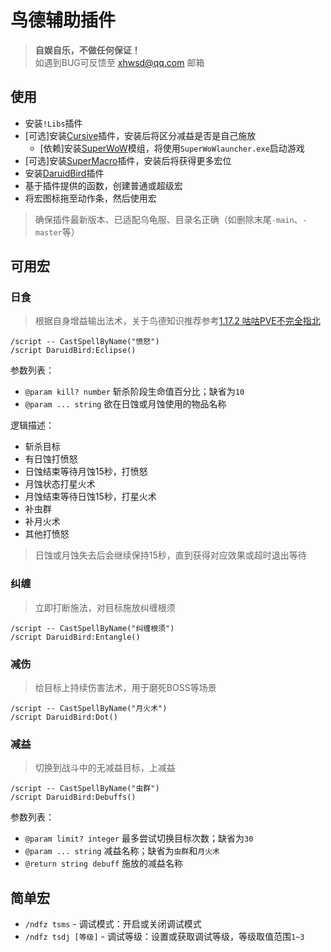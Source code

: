 # 鸟德辅助插件

> __自娱自乐，不做任何保证！__  
> 如遇到BUG可反馈至 xhwsd@qq.com 邮箱


## 使用
- 安装`!Libs`插件
- [可选]安装[Cursive](https://ghgo.xyz/https://github.com/pepopo978/Cursive/archive/master.zip)插件，安装后将区分减益是否是自己施放
    - [依赖]安装[SuperWoW](https://ghgo.xyz/https://github.com/balakethelock/SuperWoW/releases/download/Release/SuperWoW.release.1.3.zip)模组，将使用`SuperWoWlauncher.exe`启动游戏
- [可选]安装[SuperMacro](https://ghgo.xyz/https://github.com/xhwsd/SuperMacro/archive/master.zip)插件，安装后将获得更多宏位
- 安装[DaruidBird](https://ghgo.xyz/https://github.com/xhwsd/DaruidBird/archive/master.zip)插件
- 基于插件提供的函数，创建普通或超级宏
- 将宏图标拖至动作条，然后使用宏

> 确保插件最新版本、已适配乌龟服、目录名正确（如删除末尾`-main`、`-master`等）


## 可用宏


### 日食

> 根据自身增益输出法术，关于鸟德知识推荐参考[1.17.2 咕咕PVE不完全指北](https://luntan.turtle-wow.org/viewtopic.php?t=1241)

```
/script -- CastSpellByName("愤怒")
/script DaruidBird:Eclipse()
```

参数列表：
- `@param kill? number` 斩杀阶段生命值百分比；缺省为`10`
- `@param ... string` 欲在日蚀或月蚀使用的物品名称

逻辑描述：
- 斩杀目标
- 有日蚀打愤怒
- 日蚀结束等待月蚀15秒，打愤怒
- 月蚀状态打星火术
- 月蚀结束等待日蚀15秒，打星火术
- 补虫群
- 补月火术
- 其他打愤怒

> 日蚀或月蚀失去后会继续保持15秒，直到获得对应效果或超时退出等待  


### 纠缠

> 立即打断施法，对目标施放纠缠根须

```
/script -- CastSpellByName("纠缠根须")
/script DaruidBird:Entangle()
```

### 减伤

> 给目标上持续伤害法术，用于磨死BOSS等场景

```
/script -- CastSpellByName("月火术")
/script DaruidBird:Dot()
```

### 减益

> 切换到战斗中的无减益目标，上减益

```
/script -- CastSpellByName("虫群")
/script DaruidBird:Debuffs()
```

参数列表：
- `@param limit? integer` 最多尝试切换目标次数；缺省为`30`
- `@param ... string` 减益名称；缺省为`虫群`和`月火术`
- `@return string debuff` 施放的减益名称


## 简单宏
- `/ndfz tsms` - 调试模式：开启或关闭调试模式
- `/ndfz tsdj [等级]` - 调试等级：设置或获取调试等级，等级取值范围`1~3`
